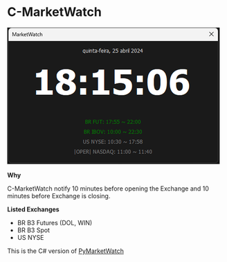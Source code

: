# C-MarketWatch

<img src="./_extras/screen.png">


__Why__


C-MarketWatch notify 10 minutes before opening the Exchange and 10 minutes before Exchange is closing.



__Listed Exchanges__

- BR B3 Futures (DOL, WIN)
- BR B3 Spot
- US NYSE



This is the C# version of [PyMarketWatch](https://github.com/mangar/PyMarketWatch)
